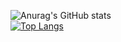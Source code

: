 <!-- ### Hi there 👋 -->
<!--
**This2sho/This2sho** is a ✨ _special_ ✨ repository because its `README.md` (this file) appears on your GitHub profile.

Here are some ideas to get you started:

- 🔭 I’m currently working on ...
- 🌱 I’m currently learning ...
- 👯 I’m looking to collaborate on ...
- 🤔 I’m looking for help with ...
- 💬 Ask me about ...
- 📫 How to reach me: ...
- 😄 Pronouns: ...
- ⚡ Fun fact: ...
-->
![Anurag's GitHub stats](https://github-readme-stats.vercel.app/api?username=This2sho&hide=issues,contribs)<br>
[![Top Langs](https://github-readme-stats.vercel.app/api/top-langs/?username=This2sho&hide=html&layout=compact)](https://github.com/anuraghazra/github-readme-stats)<br>

<div data-iframe-width="150" data-iframe-height="270" data-share-badge-id="5cbc125d-f60b-402d-8443-b809c14d3984" data-share-badge-host="https://www.credly.com"></div><script type="text/javascript" async src="//cdn.credly.com/assets/utilities/embed.js"></script>
